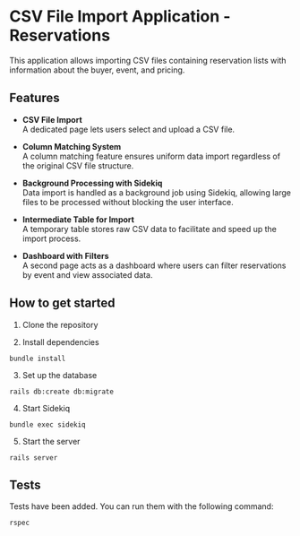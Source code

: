 # CSV File Import Application - Reservations

This application allows importing CSV files containing reservation lists with information about the buyer, event, and pricing.

## Features

- **CSV File Import**  
  A dedicated page lets users select and upload a CSV file.

- **Column Matching System**  
  A column matching feature ensures uniform data import regardless of the original CSV file structure.

- **Background Processing with Sidekiq**  
  Data import is handled as a background job using Sidekiq, allowing large files to be processed without blocking the user interface.

- **Intermediate Table for Import**  
  A temporary table stores raw CSV data to facilitate and speed up the import process.

- **Dashboard with Filters**  
  A second page acts as a dashboard where users can filter reservations by event and view associated data.

## How to get started

1. Clone the repository

2. Install dependencies

`bundle install`

3. Set up the database

`rails db:create db:migrate`

4. Start Sidekiq

`bundle exec sidekiq`

5. Start the server

`rails server`

## Tests

Tests have been added. You can run them with the following command:

`rspec`